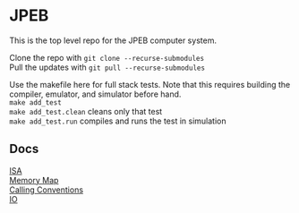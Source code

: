 # JPEB

This is the top level repo for the JPEB computer system.

Clone the repo with `git clone --recurse-submodules`  
Pull the updates with `git pull --recurse-submodules`  

Use the makefile here for full stack tests. 
Note that this requires building the compiler, emulator, and simulator before hand.  
`make add_test`  
`make add_test.clean` cleans only that test  
`make add_test.run` compiles and runs the test in simulation  

## Docs
[ISA](https://github.com/PaulBailey-1/JPEB/blob/main/docs/ISA.md)  
[Memory Map](https://github.com/PaulBailey-1/JPEB/blob/main/docs/mem_map.md)  
[Calling Conventions](https://github.com/PaulBailey-1/JPEB/blob/main/docs/calling_conventions.md)  
[IO](https://github.com/PaulBailey-1/JPEB/blob/main/docs/IO.md#io)
